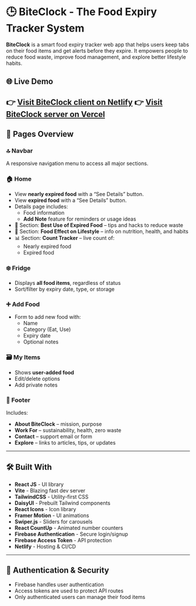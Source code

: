 # 🕒 BiteClock - The Food Expiry Tracker System

**BiteClock** is a smart food expiry tracker web app that helps users keep tabs on their food items and get alerts before they expire. It empowers people to reduce food waste, improve food management, and explore better lifestyle habits.

## 🌐 Live Demo

👉 [Visit BiteClock client on Netlify](https://your-netlify-url.netlify.app)
👉 [Visit BiteClock server on Vercel](https://your-netlify-url.netlify.app)
---

## 🧭 Pages Overview

### 🔝 Navbar
A responsive navigation menu to access all major sections.

### 🏠 Home
- View **nearly expired food** with a “See Details” button.
- View **expired food** with a “See Details” button.
- Details page includes:
  - Food information
  - **Add Note** feature for reminders or usage ideas
- 📘 Section: **Best Use of Expired Food** – tips and hacks to reduce waste
- 🧬 Section: **Food Effect on Lifestyle** – info on nutrition, health, and habits
- 📊 Section: **Count Tracker** – live count of:
  - Nearly expired food
  - Expired food

### ❄️ Fridge
- Displays **all food items**, regardless of status
- Sort/filter by expiry date, type, or storage

### ➕ Add Food
- Form to add new food with:
  - Name
  - Category (Eat, Use)
  - Expiry date
  - Optional notes

### 🗃️ My Items
- Shows **user-added food**
- Edit/delete options
- Add private notes

### 🔻 Footer
Includes:
- **About BiteClock** – mission, purpose
- **Work For** – sustainability, health, zero waste
- **Contact** – support email or form
- **Explore** – links to articles, tips, or updates

---

## 🛠️ Built With

- **React JS** - UI library
- **Vite** - Blazing fast dev server
- **TailwindCSS** - Utility-first CSS
- **DaisyUI** - Prebuilt Tailwind components
- **React Icons** - Icon library
- **Framer Motion** - UI animations
- **Swiper.js** - Sliders for carousels
- **React CountUp** - Animated number counters
- **Firebase Authentication** - Secure login/signup
- **Firebase Access Token** - API protection
- **Netlify** - Hosting & CI/CD

---

## 🔐 Authentication & Security

- Firebase handles user authentication
- Access tokens are used to protect API routes
- Only authenticated users can manage their food items


